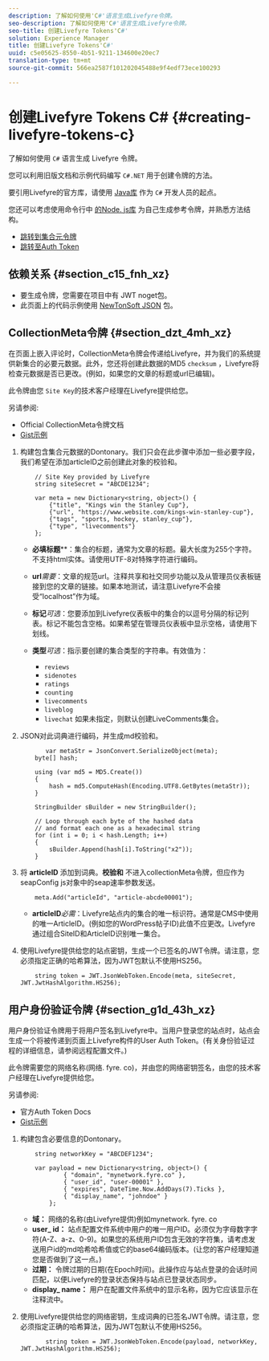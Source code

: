 ```yaml
---
description: 了解如何使用'C#'语言生成Livefyre令牌。
seo-description: 了解如何使用'C#'语言生成Livefyre令牌。
seo-title: 创建Livefyre Tokens'C#'
solution: Experience Manager
title: 创建Livefyre Tokens'C#'
uuid: c5e05625-8550-4b51-9211-134600e20ec7
translation-type: tm+mt
source-git-commit: 566ea2587f101202045488e9f4edf73ece100293

---
```



# 创建Livefyre Tokens C\# {#creating-livefyre-tokens-c}

了解如何使用 ``C#`` 语言生成 Livefyre 令牌。

您可以利用旧版文档和示例代码编写 `C#.NET` 用于创建令牌的方法。

要引用Livefyre的官方库，请使用 [Java库](https://github.com/Livefyre/livefyre-java-utils) 作为 `C#` 开发人员的起点。

您还可以考虑使用命令行中 [的Node. js库](https://github.com/Livefyre/livefyre-nodejs-utils) 为自己生成参考令牌，并熟悉方法结构。

* [跳转到集合元令牌](https://gist.github.com/gibron/56cb9c7060bf4816c4c5#the-collectionMeta-token)
* [跳转至Auth Token](https://gist.github.com/gibron/56cb9c7060bf4816c4c5#the-auth-token)

## 依赖关系 {#section_c15_fnh_xz}

* 要生成令牌，您需要在项目中有 [](https://www.nuget.org/packages/JWT) JWT noget包。
* 此页面上的代码示例使用 [NewTonSoft JSON](https://www.nuget.org/packages/newtonsoft.json/) 包。

## CollectionMeta令牌 {#section_dzt_4mh_xz}

在页面上嵌入评论时，CollectionMeta令牌会传递给Livefyre，并为我们的系统提供新集合的必要元数据。此外，您还将创建此数据的MD5 `checksum` ，Livefyre将检查元数据是否已更改。(例如，如果您的文章的标题或url已编辑)。

此令牌由您 `Site Key`的技术客户经理在Livefyre提供给您。

另请参阅:

* Official CollectionMeta令牌文档
* [Gist示例](https://gist.github.com/pcolombo/dbbea020618c521a2bd5)

1. 构建包含集合元数据的Dontonary。我们只会在此步骤中添加一些必要字段，我们希望在添加articleID之前创建此对象的校验和。

   ```
       // Site Key provided by Livefyre 
       string siteSecret = "ABCDE1234"; 
   
       var meta = new Dictionary<string, object>() { 
           {"title", "Kings win the Stanley Cup"}, 
           {"url", "https://www.website.com/kings-win-stanley-cup"}, 
           {"tags", "sports, hockey, stanley_cup"}, 
           {"type", "livecomments"} 
       };
   ```

   * **必填标题****：集合的标题，通常为文章的标题。最大长度为255个字符。不支持html实体。请使用UTF-8对特殊字符进行编码。
   * **url***需要*：文章的规范url。注释共享和社交同步功能以及从管理员仪表板链接到您的文章的链接。如果本地测试，请注意Livefyre不会接受“localhost”作为域。
   * **标记***可选*：您要添加到Livefyre仪表板中的集合的以逗号分隔的标记列表。标记不能包含空格。如果希望在管理员仪表板中显示空格，请使用下划线。
   * **类型***可选*：指示要创建的集合类型的字符串。有效值为：

      * `reviews`
      * `sidenotes`
      * `ratings`
      * `counting`
      * `livecomments`
      * `liveblog`
      * `livechat`
      如果未指定，则默认创建LiveComments集合。


1. JSON对此词典进行编码，并生成md校验和。

   ```
          var metaStr = JsonConvert.SerializeObject(meta); 
       byte[] hash; 
   
       using (var md5 = MD5.Create()) 
       { 
           hash = md5.ComputeHash(Encoding.UTF8.GetBytes(metaStr)); 
       } 
   
       StringBuilder sBuilder = new StringBuilder(); 
   
       // Loop through each byte of the hashed data  
       // and format each one as a hexadecimal string  
       for (int i = 0; i < hash.Length; i++) 
       { 
           sBuilder.Append(hash[i].ToString("x2")); 
       } 
   ```

1. 将 **articleID** 添加到词典。**校验和** 不进入collectionMeta令牌，但应作为seapConfig js对象中的seap速率参数发送。

   ```
       meta.Add("articleId", "article-abcde00001"); 
   ```

   * **articleID***必需*：Livefyre站点内的集合的唯一标识符。通常是CMS中使用的唯一ArticleID。(例如您的WordPress帖子ID)此值不应更改。Livefyre通过组合SiteID和ArticleID识别唯一集合。

1. 使用Livefyre提供给您的站点密钥，生成一个已签名的JWT令牌。请注意，您必须指定正确的哈希算法，因为JWT包默认不使用HS256。

   ```
       string token = JWT.JsonWebToken.Encode(meta, siteSecret, JWT.JwtHashAlgorithm.HS256);
   ```

## 用户身份验证令牌 {#section_g1d_43h_xz}

用户身份验证令牌用于将用户签名到Livefyre中。当用户登录您的站点时，站点会生成一个将被传递到页面上Livefyre构件的User Auth Token。(有关身份验证过程的详细信息，请参阅远程配置文件。)

此令牌需要您的网络名称(网络. fyre. co)，并由您的网络密钥签名，由您的技术客户经理在Livefyre提供给您。

另请参阅:

* 官方Auth Token Docs
* [Gist示例](https://gist.github.com/pcolombo/7d7403172c28734c87e2)

1. 构建包含必要信息的Dontonary。

   ```
       string networkKey = "ABCDEF1234"; 
   
       var payload = new Dictionary<string, object>() {  
               { "domain", "mynetwork.fyre.co" }, 
               { "user_id", "user-00001" }, 
               { "expires", DateTime.Now.AddDays(7).Ticks }, 
               { "display_name", "johndoe" } 
           }; 
   ```

   * **域：** 网络的名称(由Livefyre提供)例如mynetwork. fyre. co
   * **user_ id：** 站点配置文件系统中用户的唯一用户ID。必须仅为字母数字字符(A-Z、a-z、0-9)。如果您的系统用户ID包含无效的字符集，请考虑发送用户id的md哈希哈希值或它的base64编码版本。(让您的客户经理知道您是否做到了这一点。)
   * **过期：** 令牌过期的日期(在Epoch时间)。此操作应与站点登录的会话时间匹配，以便Livefyre的登录状态保持与站点已登录状态同步。
   * **display_ name：** 用户在配置文件系统中的显示名称，因为它应该显示在注释流中。

1. 使用Livefyre提供给您的网络密钥，生成词典的已签名JWT令牌。请注意，您必须指定正确的哈希算法，因为JWT包默认不使用HS256。

   ```
          string token = JWT.JsonWebToken.Encode(payload, networkKey, JWT.JwtHashAlgorithm.HS256);
   ```
